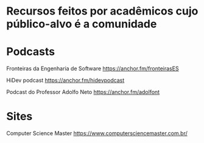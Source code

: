 # Recursos feitos por acadêmicos cujo público-alvo é a comunidade


# Podcasts

Fronteiras da Engenharia de Software https://anchor.fm/fronteirasES

HiDev podcast  https://anchor.fm/hidevpodcast

Podcast do Professor Adolfo Neto  https://anchor.fm/adolfont


# Sites

Computer Science Master https://www.computersciencemaster.com.br/
